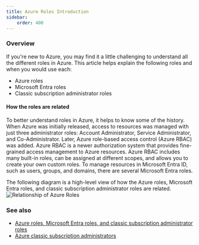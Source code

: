 ```yaml
---
title: Azure Roles Introduction
sidebar:
    order: 400
---
```

### Overview
If you're new to Azure, you may find it a little challenging to understand all the different roles in Azure. This article helps explain the following roles and when you would use each:
- Azure roles
- Microsoft Entra roles
- Classic subscription administrator roles

#### How the roles are related
To better understand roles in Azure, it helps to know some of the history. When Azure was initially released, access to resources was managed with just three administrator roles: Account Administrator, Service Administrator, and Co-Administrator. Later, Azure role-based access control (Azure RBAC) was added. Azure RBAC is a newer authorization system that provides fine-grained access management to Azure resources. Azure RBAC includes many built-in roles, can be assigned at different scopes, and allows you to create your own custom roles. To manage resources in Microsoft Entra ID, such as users, groups, and domains, there are several Microsoft Entra roles.

The following diagram is a high-level view of how the Azure roles, Microsoft Entra roles, and classic subscription administrator roles are related.
![Relationship of Azure Roles](bac-admin-roles.png)

### See also
- [Azure roles, Microsoft Entra roles, and classic subscription administrator roles](https://learn.microsoft.com/en-us/azure/role-based-access-control/rbac-and-directory-admin-roles)
- [Azure classic subscription administrators](https://learn.microsoft.com/en-us/azure/role-based-access-control/classic-administrators?tabs=azure-portal)
